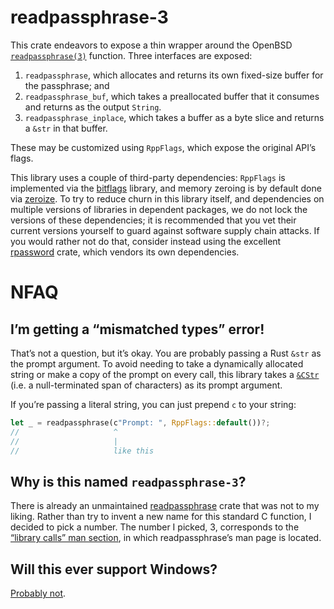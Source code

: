 # readpassphrase-3

This crate endeavors to expose a thin wrapper around the OpenBSD [`readpassphrase(3)`][0] function. Three interfaces are exposed:
1. `readpassphrase`, which allocates and returns its own fixed-size buffer for the passphrase; and
2. `readpassphrase_buf`, which takes a preallocated buffer that it consumes and returns as the output `String`.
3. `readpassphrase_inplace`, which takes a buffer as a byte slice and returns a `&str` in that buffer.

These may be customized using `RppFlags`, which expose the original API’s flags.

This library uses a couple of third-party dependencies: `RppFlags` is implemented via the [bitflags][1] library, and memory zeroing is by default done via [zeroize][3]. To try to reduce churn in this library itself, and dependencies on multiple versions of libraries in dependent packages, we do not lock the versions of these dependencies; it is recommended that you vet their current versions yourself to guard against software supply chain attacks. If you would rather not do that, consider instead using the excellent [rpassword][4] crate, which vendors its own dependencies.

# NFAQ

## I’m getting a “mismatched types” error!

That’s not a question, but it’s okay. You are probably passing a Rust `&str` as the prompt argument. To avoid needing to take a dynamically allocated string or make a copy of the prompt on every call, this library takes a [`&CStr`][5] (i.e. a null-terminated span of characters) as its prompt argument.

If you’re passing a literal string, you can just prepend `c` to your string:

```rust
let _ = readpassphrase(c"Prompt: ", RppFlags::default())?;
//                     ^
//                     |
//                     like this
```

## Why is this named `readpassphrase-3`?

There is already an unmaintained [readpassphrase][6] crate that was not to my liking. Rather than try to invent a new name for this standard C function, I decided to pick a number. The number I picked, 3, corresponds to the [“library calls” man section][7], in which readpassphrase’s man page is located.

## Will this ever support Windows?

[Probably not][8].

[0]: https://man.openbsd.org/readpassphrase
[1]: https://crates.io/crates/bitflags
[2]: https://docs.rs/thiserror/latest/thiserror/
[3]: https://crates.io/crates/zeroize
[4]: https://crates.io/crates/rpassword
[5]: https://doc.rust-lang.org/std/ffi/struct.CStr.html
[6]: https://crates.io/crates/readpassphrase
[7]: https://man7.org/linux/man-pages/man7/man-pages.7.html
[8]: https://github.com/mrdomino/readpassphrase-3/pull/1
